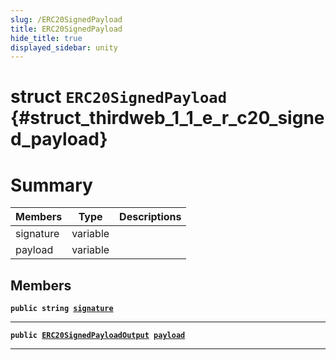 ```yaml
---
slug: /ERC20SignedPayload
title: ERC20SignedPayload
hide_title: true
displayed_sidebar: unity
---
```


# struct `ERC20SignedPayload` {#struct_thirdweb_1_1_e_r_c20_signed_payload}

# Summary

| Members   | Type     | Descriptions |
| --------- | -------- | ------------ |
| signature | variable |              |
| payload   | variable |              |

## Members

**`public string `[`signature`](#struct_thirdweb_1_1_e_r_c20_signed_payload_1a5d6e23abcad608ccf3a9f88002e4c7c4)**

---

**`public `[`ERC20SignedPayloadOutput`](docs/unity/ERC20SignedPayloadOutput.md#struct_thirdweb_1_1_e_r_c20_signed_payload_output)` `[`payload`](#struct_thirdweb_1_1_e_r_c20_signed_payload_1aff92b4cbdf3ef97d4dd418a59f99a50d)**

---
